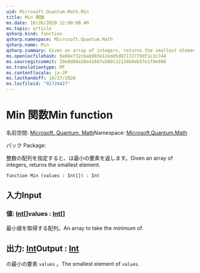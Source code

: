 ```yaml
---
uid: Microsoft.Quantum.Math.Min
title: Min 関数
ms.date: 10/26/2020 12:00:00 AM
ms.topic: article
qsharp.kind: function
qsharp.namespace: Microsoft.Quantum.Math
qsharp.name: Min
qsharp.summary: Given an array of integers, returns the smallest element.
ms.openlocfilehash: 9a66ef32cbab903e12edd5d87172779df1c3c744
ms.sourcegitcommit: 29e0d88a30e4166fa580132124b0eb57e1f0e986
ms.translationtype: MT
ms.contentlocale: ja-JP
ms.lasthandoff: 10/27/2020
ms.locfileid: "92724427"
---
```

# <a name="min-function"></a><span data-ttu-id="e5485-102">Min 関数</span><span class="sxs-lookup"><span data-stu-id="e5485-102">Min function</span></span>

<span data-ttu-id="e5485-103">名前空間: [Microsoft. Quantum. Math](xref:Microsoft.Quantum.Math)</span><span class="sxs-lookup"><span data-stu-id="e5485-103">Namespace: [Microsoft.Quantum.Math](xref:Microsoft.Quantum.Math)</span></span>

<span data-ttu-id="e5485-104">パック [](https://nuget.org/packages/)</span><span class="sxs-lookup"><span data-stu-id="e5485-104">Package: [](https://nuget.org/packages/)</span></span>


<span data-ttu-id="e5485-105">整数の配列を指定すると、は最小の要素を返します。</span><span class="sxs-lookup"><span data-stu-id="e5485-105">Given an array of integers, returns the smallest element.</span></span>

```qsharp
function Min (values : Int[]) : Int
```


## <a name="input"></a><span data-ttu-id="e5485-106">入力</span><span class="sxs-lookup"><span data-stu-id="e5485-106">Input</span></span>

### <a name="values--int"></a><span data-ttu-id="e5485-107">値: [Int](xref:microsoft.quantum.lang-ref.int)[]</span><span class="sxs-lookup"><span data-stu-id="e5485-107">values : [Int](xref:microsoft.quantum.lang-ref.int)[]</span></span>

<span data-ttu-id="e5485-108">最小値を取得する配列。</span><span class="sxs-lookup"><span data-stu-id="e5485-108">An array to take the minimum of.</span></span>



## <a name="output--int"></a><span data-ttu-id="e5485-109">出力: [Int](xref:microsoft.quantum.lang-ref.int)</span><span class="sxs-lookup"><span data-stu-id="e5485-109">Output : [Int](xref:microsoft.quantum.lang-ref.int)</span></span>

<span data-ttu-id="e5485-110">の最小の要素 `values` 。</span><span class="sxs-lookup"><span data-stu-id="e5485-110">The smallest element of `values`.</span></span>